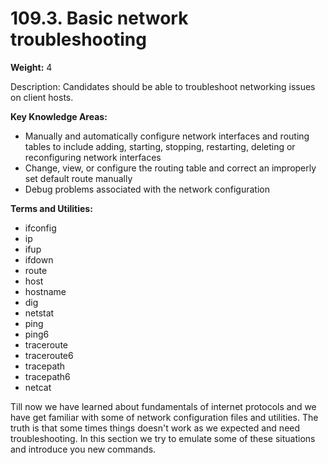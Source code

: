 # 109.3. Basic network troubleshooting

**Weight:** 4

Description: Candidates should be able to troubleshoot networking issues on client hosts.

**Key Knowledge Areas:**

* Manually and automatically configure network interfaces and routing tables to include adding, starting, stopping, restarting, deleting or reconfiguring network interfaces
* Change, view, or configure the routing table and correct an improperly set default route manually
* Debug problems associated with the network configuration

**Terms and Utilities:**

* ifconfig
* ip
* ifup
* ifdown
* route
* host
* hostname
* dig
* netstat
* ping
* ping6
* traceroute
* traceroute6
* tracepath
* tracepath6
* netcat

Till now we have learned about fundamentals of internet protocols and we have get familiar with some of network configuration files and utilities. The truth is that some times things doesn't work as we expected and need troubleshooting. In this section  we try to emulate some of these situations and introduce you new commands.



